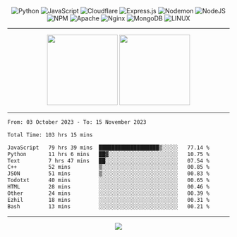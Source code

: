 <div align="center">
  
![Python](https://img.shields.io/badge/python-3670A0?style=for-the-badge&logo=python&logoColor=ffdd54) ![JavaScript](https://img.shields.io/badge/javascript-%23323330.svg?style=for-the-badge&logo=javascript&logoColor=%23F7DF1E) ![Cloudflare](https://img.shields.io/badge/Cloudflare-F38020?style=for-the-badge&logo=Cloudflare&logoColor=white) ![Express.js](https://img.shields.io/badge/express.js-%23404d59.svg?style=for-the-badge&logo=express&logoColor=%2361DAFB) ![Nodemon](https://img.shields.io/badge/NODEMON-%23323330.svg?style=for-the-badge&logo=nodemon&logoColor=%BBDEAD) ![NodeJS](https://img.shields.io/badge/node.js-6DA55F?style=for-the-badge&logo=node.js&logoColor=white) ![NPM](https://img.shields.io/badge/NPM-%23CB3837.svg?style=for-the-badge&logo=npm&logoColor=white) ![Apache](https://img.shields.io/badge/apache-%23D42029.svg?style=for-the-badge&logo=apache&logoColor=white) ![Nginx](https://img.shields.io/badge/nginx-%23009639.svg?style=for-the-badge&logo=nginx&logoColor=white) ![MongoDB](https://img.shields.io/badge/MongoDB-%234ea94b.svg?style=for-the-badge&logo=mongodb&logoColor=white) ![LINUX](https://img.shields.io/badge/Linux-FCC624?style=for-the-badge&logo=linux&logoColor=black)

---


<img src="https://github-readme-streak-stats.herokuapp.com/?user=anotherrandomonline&theme=react" height="160"/>
  
<img src="https://github-readme-stats.vercel.app/api?username=anotherrandomonline&show_icons=true&include_all_commits=true&theme=react" height="160"/>
</div>

---

<!--START_SECTION:waka-->

```txt
From: 03 October 2023 - To: 15 November 2023

Total Time: 103 hrs 15 mins

JavaScript   79 hrs 39 mins  ███████████████████▒░░░░░   77.14 %
Python       11 hrs 6 mins   ██▓░░░░░░░░░░░░░░░░░░░░░░   10.75 %
Text         7 hrs 47 mins   ██░░░░░░░░░░░░░░░░░░░░░░░   07.54 %
C++          52 mins         ▒░░░░░░░░░░░░░░░░░░░░░░░░   00.85 %
JSON         51 mins         ▒░░░░░░░░░░░░░░░░░░░░░░░░   00.83 %
Todotxt      40 mins         ░░░░░░░░░░░░░░░░░░░░░░░░░   00.65 %
HTML         28 mins         ░░░░░░░░░░░░░░░░░░░░░░░░░   00.46 %
Other        24 mins         ░░░░░░░░░░░░░░░░░░░░░░░░░   00.39 %
Ezhil        18 mins         ░░░░░░░░░░░░░░░░░░░░░░░░░   00.31 %
Bash         13 mins         ░░░░░░░░░░░░░░░░░░░░░░░░░   00.21 %
```

<!--END_SECTION:waka-->

---

<div align="center">
  
![](https://github-profile-trophy.vercel.app/?username=anotherrandomonline&theme=darkhub&no-frame=true&no-bg=true&margin-w=4)

</div>
